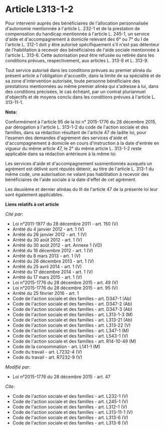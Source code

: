 # Article L313-1-2

Pour intervenir auprès des bénéficiaires de l'allocation personnalisée d'autonomie mentionnée à l'article L. 232-1 et de la
prestation de compensation du handicap mentionnée à l'article L. 245-1, un service d'aide et d'accompagnement à domicile
relevant des 6° ou 7° du I de l'article L. 312-1 doit y être autorisé spécifiquement s'il n'est pas détenteur de
l'habilitation à recevoir des bénéficiaires de l'aide sociale mentionnée à l'article L. 313-6. Cette autorisation peut être
refusée ou retirée dans les conditions prévues, respectivement, aux articles L. 313-8 et L. 313-9. 

Tout service autorisé dans les conditions prévues au premier alinéa du présent article a l'obligation d'accueillir, dans la
limite de sa spécialité et de sa zone d'intervention autorisée, toute personne bénéficiaire des prestations mentionnées au
même premier alinéa qui s'adresse à lui, dans des conditions précisées, le cas échéant, par un contrat pluriannuel
d'objectifs et de moyens conclu dans les conditions prévues à l'article L. 313-11-1.

**Nota:**

Conformément à l'article 95 de la loi n° 2015-1776 du 28 décembre 2015, par dérogation à l'article L. 313-1-2 du code de
l'action sociale et des familles, dans sa rédaction résultant de l'article 47 de ladite loi, pour l'examen des demandes
d'agrément des services d'aide et d'accompagnement à domicile en cours d'instruction à la date d'entrée en vigueur du même
article 47, le 2° du même article L. 313-1-2 reste applicable dans sa rédaction antérieure à la même loi.

Les services d'aide et d'accompagnement susmentionnés auxquels un agrément est délivré sont réputés détenir, au titre de
l'article L. 313-1 du même code, une autorisation ne valant pas habilitation à recevoir des bénéficiaires de l'aide sociale à
la date d'effet de cet agrément.

Les deuxième et dernier alinéas du III de l'article 47 de la présente loi leur sont également applicables.

**Liens relatifs à cet article**

_Cité par_:

  - Loi n°2011-1977 du 28 décembre 2011 - art. 150 (V)
  - Arrêté du 4 janvier 2012 - art. 1 (V)
  - Arrêté du 26 janvier 2012 - art. 1 (V)
  - Arrêté du 30 août 2012 - art. 1 (V)
  - Arrêté du 30 août 2012 - art. Annexe 1 (VD)
  - Arrêté du 18 décembre 2012 - art. 1 (V)
  - Arrêté du 8 mars 2013 - art. 1 (V)
  - Arrêté du 26 décembre 2013 - art. 1 (V)
  - Arrêté du 25 avril 2014 - art. 1 (V)
  - Arrêté du 17 décembre 2014 - art. 1 (V)
  - Arrêté du 17 mars 2015 - art. 1 (V)
  - Loi n°2015-1776 du 28 décembre 2015 - art. 49 (V)
  - Loi n°2015-1776 du 28 décembre 2015 - art. 95 (V)
  - Arrêté du 25 février 2016 - art. 1
  - Code de l'action sociale et des familles - art. D347-1 (Ab)
  - Code de l'action sociale et des familles - art. D347-2 (Ab)
  - Code de l'action sociale et des familles - art. D347-3 (Ab)
  - Code de l'action sociale et des familles - art. L313-1-3 (M)
  - Code de l'action sociale et des familles - art. L313-21 (Ab)
  - Code de l'action sociale et des familles - art. L313-22 (V)
  - Code de l'action sociale et des familles - art. L347-1 (M)
  - Code de l'action sociale et des familles - art. L543-1 (V)
  - Code de l'action sociale et des familles - art. R14-10-49 (M)
  - Code de la consommation - art. L141-1 (M)
  - Code du travail - art. L7232-4 (V)
  - Code du travail - art. R7232-9 (V)

_Modifié par_:

  - Loi n°2015-1776 du 28 décembre 2015 - art. 47

_Cite_:

  - Code de l'action sociale et des familles - art. L232-1 (V)
  - Code de l'action sociale et des familles - art. L245-1 (V)
  - Code de l'action sociale et des familles - art. L312-1 (V)
  - Code de l'action sociale et des familles - art. L313-11-1 (V)
  - Code de l'action sociale et des familles - art. L313-6 (V)
  - Code de l'action sociale et des familles - art. L313-8 (V)
